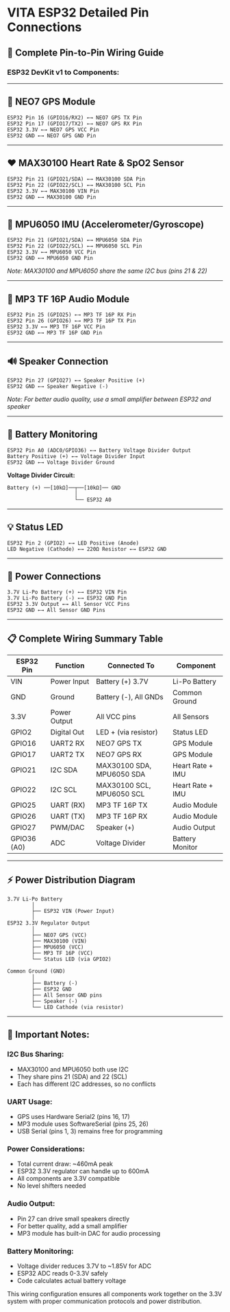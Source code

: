 # VITA ESP32 Detailed Pin Connections

## 🔌 **Complete Pin-to-Pin Wiring Guide**

### **ESP32 DevKit v1 to Components:**

---

## 📡 **NEO7 GPS Module**
```
ESP32 Pin 16 (GPIO16/RX2) ←→ NEO7 GPS TX Pin
ESP32 Pin 17 (GPIO17/TX2) ←→ NEO7 GPS RX Pin
ESP32 3.3V ←→ NEO7 GPS VCC Pin
ESP32 GND ←→ NEO7 GPS GND Pin
```

---

## ❤️ **MAX30100 Heart Rate & SpO2 Sensor**
```
ESP32 Pin 21 (GPIO21/SDA) ←→ MAX30100 SDA Pin
ESP32 Pin 22 (GPIO22/SCL) ←→ MAX30100 SCL Pin
ESP32 3.3V ←→ MAX30100 VIN Pin
ESP32 GND ←→ MAX30100 GND Pin
```

---

## 🏃 **MPU6050 IMU (Accelerometer/Gyroscope)**
```
ESP32 Pin 21 (GPIO21/SDA) ←→ MPU6050 SDA Pin
ESP32 Pin 22 (GPIO22/SCL) ←→ MPU6050 SCL Pin
ESP32 3.3V ←→ MPU6050 VCC Pin
ESP32 GND ←→ MPU6050 GND Pin
```
*Note: MAX30100 and MPU6050 share the same I2C bus (pins 21 & 22)*

---

## 🎵 **MP3 TF 16P Audio Module**
```
ESP32 Pin 25 (GPIO25) ←→ MP3 TF 16P RX Pin
ESP32 Pin 26 (GPIO26) ←→ MP3 TF 16P TX Pin
ESP32 3.3V ←→ MP3 TF 16P VCC Pin
ESP32 GND ←→ MP3 TF 16P GND Pin
```

---

## 🔊 **Speaker Connection**
```
ESP32 Pin 27 (GPIO27) ←→ Speaker Positive (+)
ESP32 GND ←→ Speaker Negative (-)
```
*Note: For better audio quality, use a small amplifier between ESP32 and speaker*

---

## 🔋 **Battery Monitoring**
```
ESP32 Pin A0 (ADC0/GPIO36) ←→ Battery Voltage Divider Output
Battery Positive (+) ←→ Voltage Divider Input
ESP32 GND ←→ Voltage Divider Ground
```

**Voltage Divider Circuit:**
```
Battery (+) ──[10kΩ]──┬──[10kΩ]── GND
                      │
                      └── ESP32 A0
```

---

## 💡 **Status LED**
```
ESP32 Pin 2 (GPIO2) ←→ LED Positive (Anode)
LED Negative (Cathode) ←→ 220Ω Resistor ←→ ESP32 GND
```

---

## 🔌 **Power Connections**
```
3.7V Li-Po Battery (+) ←→ ESP32 VIN Pin
3.7V Li-Po Battery (-) ←→ ESP32 GND Pin
ESP32 3.3V Output ←→ All Sensor VCC Pins
ESP32 GND ←→ All Sensor GND Pins
```

---

## 📋 **Complete Wiring Summary Table**

| ESP32 Pin | Function | Connected To | Component |
|-----------|----------|--------------|-----------|
| VIN | Power Input | Battery (+) 3.7V | Li-Po Battery |
| GND | Ground | Battery (-), All GNDs | Common Ground |
| 3.3V | Power Output | All VCC pins | All Sensors |
| GPIO2 | Digital Out | LED + (via resistor) | Status LED |
| GPIO16 | UART2 RX | NEO7 GPS TX | GPS Module |
| GPIO17 | UART2 TX | NEO7 GPS RX | GPS Module |
| GPIO21 | I2C SDA | MAX30100 SDA, MPU6050 SDA | Heart Rate + IMU |
| GPIO22 | I2C SCL | MAX30100 SCL, MPU6050 SCL | Heart Rate + IMU |
| GPIO25 | UART (RX) | MP3 TF 16P TX | Audio Module |
| GPIO26 | UART (TX) | MP3 TF 16P RX | Audio Module |
| GPIO27 | PWM/DAC | Speaker (+) | Audio Output |
| GPIO36 (A0) | ADC | Voltage Divider | Battery Monitor |

---

## ⚡ **Power Distribution Diagram**
```
3.7V Li-Po Battery
        │
        ├── ESP32 VIN (Power Input)
        │
ESP32 3.3V Regulator Output
        │
        ├── NEO7 GPS (VCC)
        ├── MAX30100 (VIN)
        ├── MPU6050 (VCC)
        ├── MP3 TF 16P (VCC)
        └── Status LED (via GPIO2)

Common Ground (GND)
        │
        ├── Battery (-)
        ├── ESP32 GND
        ├── All Sensor GND pins
        ├── Speaker (-)
        └── LED Cathode (via resistor)
```

---

## 🔧 **Important Notes:**

### **I2C Bus Sharing:**
- MAX30100 and MPU6050 both use I2C
- They share pins 21 (SDA) and 22 (SCL)
- Each has different I2C addresses, so no conflicts

### **UART Usage:**
- GPS uses Hardware Serial2 (pins 16, 17)
- MP3 module uses SoftwareSerial (pins 25, 26)
- USB Serial (pins 1, 3) remains free for programming

### **Power Considerations:**
- Total current draw: ~460mA peak
- ESP32 3.3V regulator can handle up to 600mA
- All components are 3.3V compatible
- No level shifters needed

### **Audio Output:**
- Pin 27 can drive small speakers directly
- For better quality, add a small amplifier
- MP3 module has built-in DAC for audio processing

### **Battery Monitoring:**
- Voltage divider reduces 3.7V to ~1.85V for ADC
- ESP32 ADC reads 0-3.3V safely
- Code calculates actual battery voltage

This wiring configuration ensures all components work together on the 3.3V system with proper communication protocols and power distribution.